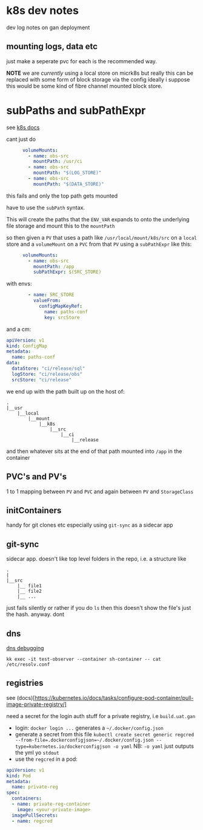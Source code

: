 

# k8s dev notes

dev log notes on gan deployment

## mounting logs, data etc

just make a seperate pvc for each is the recommended way.

__NOTE__ we are _currently_ using a local store on micrk8s but really this can be replaced with some form of block storage via the config ideally i suppose this would be some kind of fibre channel mounted block store.


# subPaths and subPathExpr

see [k8s docs](https://kubernetes.io/docs/concepts/storage/volumes/#using-subpath)

cant just do 

```yaml
      volumeMounts:
        - name: obs-src
          mountPath: /usr/ci
        - name: obs-src
          mountPath: "$(LOG_STORE)"
        - name: obs-src
          mountPath: "$(DATA_STORE)"
```
this fails and only the top path gets mounted

have to use the `subPath` syntax.

This will create the paths that the `ENV_VAR` expands to onto the underlying file storage and mount this to the `mountPath`

so then given a `PV` that uses a path like `/usr/local/mount/k8s/src` on a `local` store and a `volumeMount` on a `PVC` from that `PV` using a `subPathExpr` like this: 
```yaml
      volumeMounts:
        - name: obs-src
          mountPath: /app
          subPathExpr: $(SRC_STORE)
```
with envs:
```yaml
        - name: SRC_STORE
          valueFrom:
            configMapKeyRef:
              name: paths-conf
              key: srcStore
```
and a cm:
```yaml
apiVersion: v1
kind: ConfigMap
metadata:
  name: paths-conf
data:
  dataStore: "ci/release/sql"
  logStore: "ci/release/obs"
  srcStore: "ci/release"
```

we end up with the path built up on the host of:
```
.
|__usr
	|__local
		|__mount
			|__k8s
				|__src
					|__ci
						|__release
```
and then whatever sits at the end of that path mounted into `/app` in the container

## PVC's and PV's

1 to 1 mapping between `PV` and `PVC` and again between `PV` and `StorageClass`
 
## initContainers

handy for git clones etc
especially using `git-sync` as a sidecar app
## git-sync

sidecar app. doesn't like top level folders in the repo, i.e. a structure like
```
.
|
|__src
	|__ file1
	|__ file2
	|__ ...
```
just fails silently or rather if you do `ls` then this doesn't show the file's just the hash. anyway. dont

## dns

[dns debugging](https://kubernetes.io/docs/tasks/administer-cluster/dns-debugging-resolution/)

`kk exec -it test-observer --container sh-container -- cat /etc/resolv.conf`

## registries

see (docs)[https://kubernetes.io/docs/tasks/configure-pod-container/pull-image-private-registry/]

need a secret for the login auth stuff for a private registry, i.e `build.uat.gan`

* login: `docker login ...`
  generates a `~/.docker/config.json`
* generate a secret from this file
  `kubectl create secret generic regcred --from-file=.dockerconfigjson=~/.docker/config.json --type=kubernetes.io/dockerconfigjson -o yaml`
  NB: `-o yaml` just outputs the yml yo `stdout`
 * use the `regcred` in a pod: 
```yaml
apiVersion: v1
kind: Pod
metadata:
  name: private-reg
spec:
  containers:
  - name: private-reg-container
    image: <your-private-image>
  imagePullSecrets:
  - name: regcred
```
 
<!--stackedit_data:
eyJoaXN0b3J5IjpbMTQ5MTAzNzIyNSwtMTIxNTE4Mzc0MywtMT
kxMTc2NDA5OCwxNzMyNjkzMDQxLC0xMjY3MDg2NzY3LDczOTQz
MzI3NiwtMTcwMzkwODIyOSwtMTAxNTY2NjY1NywxMTMwNjY2ND
AwLC0xNTI1ODM0Mjk2LDYxMDIxMDY2Niw5MDA2MDAyNV19
-->